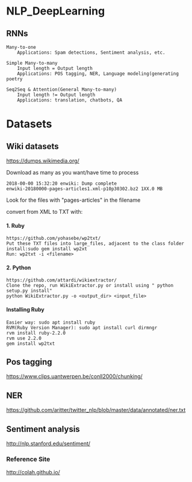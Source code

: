 # NLP_DeepLearning

## RNNs

    Many-to-one 
        Applications: Spam detections, Sentiment analysis, etc.

    Simple Many-to-many
        Input length = Output length
        Applications: POS tagging, NER, Language modeling(generating poetry

    Seq2Seq & Attention(General Many-to-many)
        Input length != Output length
        Applications: translation, chatbots, QA
        
        




# Datasets

## Wiki datasets

https://dumps.wikimedia.org/

Download as many as you want/have time to process

    2018-00-00 15:32:20 enwiki: Dump complete
    enwiki-20180000-pages-articles1.xml-p10p30302.bz2 1XX.0 MB

Look for the files with "pages-articles" in the filename

convert from XML to TXT with:

#### 1. Ruby
    https://github.com/yohasebe/wp2txt/
    Put these TXT files into large_files, adjacent to the class folder
    install:sudo gem install wp2xt
    Run: wp2txt -i <filename>
  
#### 2. Python
    https://github.com/attardi/wikiextractor/
    Clone the repo, run WikiExtractor.py or install using " python setup.py install"
    python WikiExtractor.py -o <output_dir> <input_file>
    


#### Installing Ruby

    Easier way: sudo apt install ruby
    RVM(Ruby Version Manager): sudo apt install curl dirmngr
    rvm install ruby-2.2.0
    rvm use 2.2.0
    gem install wp2txt

## Pos tagging

https://www.clips.uantwerpen.be/conll2000/chunking/

## NER

https://github.com/aritter/twitter_nlp/blob/master/data/annotated/ner.txt

## Sentiment analysis

http://nlp.stanford.edu/sentiment/





### Reference Site

http://colah.github.io/
